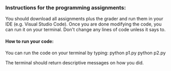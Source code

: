 ### Instructions for the programming assignments:
You should download all assignments plus the grader and run them in your IDE (e.g. Visual Studio Code). Once you are done modifying the code, you can run it on your terminal. Don't change any lines of code unless it says to.

#### How to run your code:
You can run the code on your terminal by typing:
python p1.py
python p2.py

The terminal should return descriptive messages on how you did.